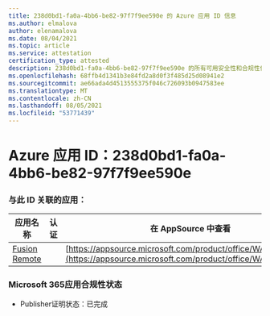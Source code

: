 ```yaml
---
title: 238d0bd1-fa0a-4bb6-be82-97f7f9ee590e 的 Azure 应用 ID 信息
ms.author: elmalova
author: elenamalova
ms.date: 08/04/2021
ms.topic: article
ms.service: attestation
certification_type: attested
description: 238d0bd1-fa0a-4bb6-be82-97f7f9ee590e 的所有可用安全性和合规性信息。
ms.openlocfilehash: 68ffb4d1341b3e84fd2a8d0f3f485d25d08941e2
ms.sourcegitcommit: ae66ada4d4513555375f046c726093b0947583ee
ms.translationtype: MT
ms.contentlocale: zh-CN
ms.lasthandoff: 08/05/2021
ms.locfileid: "53771439"
---
```

# <a name="azure-app-id-238d0bd1-fa0a-4bb6-be82-97f7f9ee590e"></a>Azure 应用 ID：238d0bd1-fa0a-4bb6-be82-97f7f9ee590e


### <a name="apps-associated-with-this-id"></a>与此 ID 关联的应用：
| **应用名称** | **认证** | **在 AppSource 中查看** |
|--------------|---------------|-----------------------|
| [Fusion Remote](https://docs.microsoft.com/microsoft-365-app-certification/forward/WA200001422) |  | [https://appsource.microsoft.com/product/office/WA200001422](https://appsource.microsoft.com/product/office/WA200001422) |

### <a name="microsoft-365-app-compliance-status"></a>Microsoft 365应用合规性状态
- Publisher证明状态：已完成
